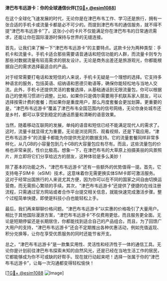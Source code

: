 **津巴布韦远游卡：你的全球通信伙伴[[TG💪+ @esim1088](https://t.me/s/esim1088)]**

在这个全球化飞速发展的时代，无论你是在津巴布韦工作、学习还是旅行，拥有一张合适的手机卡或流量卡都是必不可少的。而提到津巴布韦的通信服务，就不得不提“津巴布韦远游卡”了。这张小小的卡片不仅能满足你在津巴布韦的日常通讯需求，还能让你在国际漫游时保持与世界的无缝连接。

首先，让我们来了解一下“津巴布韦远游卡”的主要特点。这款卡分为两种类型：手机卡和流量卡。手机卡适合那些需要语音通话和短信功能的人群，而流量卡则专为那些对数据流量有较高需求的朋友设计。无论是商务出差还是旅游观光，你都能根据自己的需求选择最适合的产品。

对于经常需要打电话和发短信的人来说，手机卡无疑是一个理想的选择。它支持多种语言的服务，包括英语、绍纳语和恩德贝勒语等，确保你能轻松地与当地人交流。此外，手机卡还提供灵活的套餐选择，从基础通话到无限流量包，你可以根据自己的使用习惯进行调整。比如，如果你只是偶尔需要用手机联系家人朋友，可以选择按需计费的套餐；而如果你是重度用户，那么月度套餐会更加划算。更重要的是，“津巴布韦远游卡”覆盖了津巴布韦全国范围内的信号网络，无论你身处城市还是乡村，都可以享受到稳定的通话质量和清晰的语音效果。

当然，随着移动互联网的发展，单纯的语音和短信已经不能满足现代人的需求了。这时，流量卡就显得尤为重要。无论是浏览网页、观看视频，还是下载应用，“津巴布韦远游卡”的流量卡都能为你提供充足的数据支持。它的流量套餐同样非常多样化，从几GB的小容量包到几十GB的大容量包应有尽有。而且，这些流量包的价格也非常亲民，性价比极高。想象一下，在津巴布韦的大草原上拍摄美丽的风景照片，并立即将它们分享给远方的朋友，这种体验是多么美妙！

除了基本的功能之外，“津巴布韦远游卡”还有一些额外的优势值得一提。首先，它支持电子SIM卡（eSIM）技术，这意味着你无需更换实体SIM卡即可激活服务。这对于经常出国旅行的人来说尤其方便，因为你可以在不同的国家之间自由切换运营商，而无需担心繁琐的手续。其次，“津巴布韦远游卡”还提供了便捷的在线注册流程，只需通过官方网站或者合作平台提交相关信息，就能快速完成激活步骤。整个过程简单快捷，即使是科技小白也能轻松上手。

最后，我们再来聊聊价格问题。“津巴布韦远游卡”以实惠的价格吸引了大量用户。相比于其他国际漫游方案，“津巴布韦远游卡”不仅费用更低，而且服务更全面。无论是短期停留还是长期居住，你都能找到适合自己的产品组合。而且，为了回馈广大用户的支持，“津巴布韦远游卡”还会不定期推出各种优惠活动，例如充值返现、积分兑换等，让你在享受优质服务的同时还能节省开支。

总之，“津巴布韦远游卡”是一款集实用性、灵活性和经济性于一体的通信工具。无论你是计划前往津巴布韦探索未知的自然风光，还是已经在当地生活工作的居民，它都能够成为你不可或缺的好帮手。现在就行动起来吧！选择一张属于你的“津巴布韦远游卡”，让每一次沟通都变得轻松愉快！

[[TG💪+ @esim1088](https://t.me/s/esim1088) ![Image](https://i.postimg.cc/4NQfJmqS/Snipaste-2025-05-13-00-14-12.png)]
